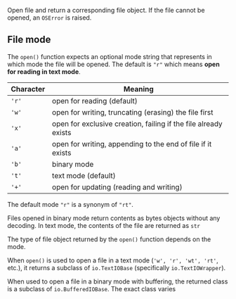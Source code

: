 Open file and return a corresponding file object. If the file cannot be opened, an `OSError` is raised.
## File mode
The `open()` function expects an optional mode string that represents in which mode the file will be opened. The default is `"r"` which means **open for reading in text mode**.

| Character | Meaning                                                         |
| --------- | --------------------------------------------------------------- |
| `'r'`     | open for reading (default)                                      |
| `'w'`     | open for writing, truncating (erasing) the file first           |
| `'x'`     | open for exclusive creation, failing if the file already exists |
| `'a'`     | open for writing, appending to the end of file if it exists     |
| `'b'`     | binary mode                                                     |
| `'t'`     | text mode (default)                                             |
| `'+'`     | open for updating (reading and writing)                         |
The default mode `"r"` is a synonym of `"rt"`.

Files opened in binary mode return contents as bytes objects without any decoding. In text mode, the contents of the file are returned as `str`

The type of file object returned by the `open()` function depends on the mode.

When `open()` is used to open a file in a text mode (`'w', 'r', 'wt', 'rt'`, etc.), it returns a subclass of `io.TextIOBase` (specifically `io.TextIOWrapper`).

When used to open a file in a binary mode with buffering, the returned class is a subclass of `io.BufferedIOBase`. The exact class varies